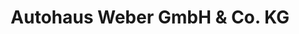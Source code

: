 ---
title: "Autohaus Weber GmbH & Co. KG"
url: /attendorn/autohaus-weber-gmbh-und-co-kg/
shop: Autowerkstatt
---